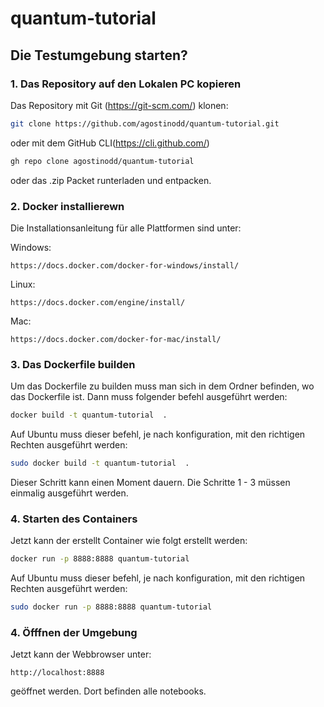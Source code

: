 # quantum-tutorial

## Die Testumgebung starten?

### 1. Das Repository auf den Lokalen PC kopieren
Das Repository mit Git (https://git-scm.com/) klonen:
```bash
git clone https://github.com/agostinodd/quantum-tutorial.git 
```

oder mit dem GitHub CLI(https://cli.github.com/)
```bash
gh repo clone agostinodd/quantum-tutorial
```

oder das .zip Packet runterladen und entpacken.

### 2. Docker installierewn
Die Installationsanleitung für alle Plattformen sind unter:

Windows:
```url
https://docs.docker.com/docker-for-windows/install/
```
   
Linux:
```url
https://docs.docker.com/engine/install/
```

Mac:
```url
https://docs.docker.com/docker-for-mac/install/
```

### 3. Das Dockerfile builden
Um das Dockerfile zu builden muss man sich in dem Ordner befinden, wo das Dockerfile ist. Dann muss folgender befehl ausgeführt werden:

```bash
docker build -t quantum-tutorial  .
```

Auf Ubuntu muss dieser befehl, je nach konfiguration, mit den richtigen Rechten ausgeführt werden:

```bash
sudo docker build -t quantum-tutorial  .
```

Dieser Schritt kann einen Moment dauern.
Die Schritte 1 - 3 müssen einmalig ausgeführt werden.

### 4. Starten des Containers
Jetzt kann der erstellt Container wie folgt erstellt werden:

```bash
docker run -p 8888:8888 quantum-tutorial
```
 
Auf Ubuntu muss dieser befehl, je nach konfiguration, mit den richtigen Rechten ausgeführt werden:

```bash
sudo docker run -p 8888:8888 quantum-tutorial
```

### 4. Öfffnen der Umgebung
Jetzt kann der Webbrowser unter:

```url
http://localhost:8888
```

geöffnet werden. Dort befinden alle notebooks.